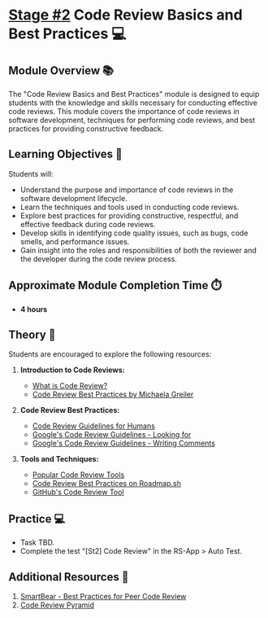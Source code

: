 # [Stage #2](../../) Code Review Basics and Best Practices 💻

## Module Overview 📚

The "Code Review Basics and Best Practices" module is designed to equip students with the knowledge and skills necessary for conducting effective code reviews. This module covers the importance of code reviews in software development, techniques for performing code reviews, and best practices for providing constructive feedback.

## Learning Objectives 🎯

Students will:

- Understand the purpose and importance of code reviews in the software development lifecycle.
- Learn the techniques and tools used in conducting code reviews.
- Explore best practices for providing constructive, respectful, and effective feedback during code reviews.
- Develop skills in identifying code quality issues, such as bugs, code smells, and performance issues.
- Gain insight into the roles and responsibilities of both the reviewer and the developer during the code review process.

## Approximate Module Completion Time ⏱️

- **4 hours**

## Theory 📖

Students are encouraged to explore the following resources:

1. **Introduction to Code Reviews:**

   - [What is Code Review?](https://www.atlassian.com/agile/software-development/code-reviews)
   - [Code Review Best Practices by Michaela Greiler](https://www.michaelagreiler.com/code-review-best-practices/)

2. **Code Review Best Practices:**

   - [Code Review Guidelines for Humans](https://mtlynch.io/human-code-reviews-1/)
   - [Google's Code Review Guidelines - Looking for](https://google.github.io/eng-practices/review/reviewer/looking-for.html)
   - [Google's Code Review Guidelines - Writing Comments](https://google.github.io/eng-practices/review/reviewer/comments.html)

3. **Tools and Techniques:**
   - [Popular Code Review Tools](https://www.softwaretestinghelp.com/code-review-tools/)
   - [Code Review Best Practices on Roadmap.sh](https://roadmap.sh/best-practices/code-review)
   - [GitHub's Code Review Tool](https://github.com/features/code-review/)

## Practice 💻

- Task TBD.
- Complete the test "[St2] Code Review" in the RS-App > Auto Test.

## Additional Resources 📘

1. [SmartBear - Best Practices for Peer Code Review](https://smartbear.com/learn/code-review/best-practices-for-peer-code-review/)
2. [Code Review Pyramid](https://www.morling.dev/blog/the-code-review-pyramid/)

